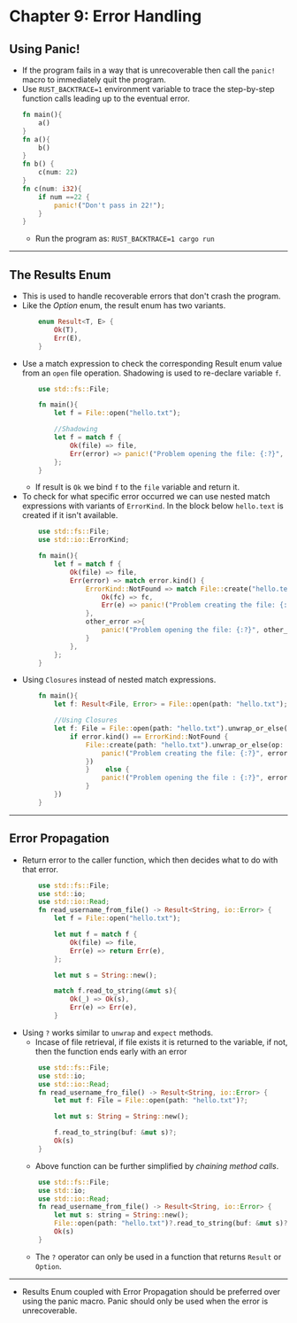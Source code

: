 # Chapter 9: Error Handling

## Using Panic!
* If the program fails in a way that is unrecoverable then call the `panic!` macro to immediately quit the program.
* Use `RUST_BACKTRACE=1` environment variable to trace the step-by-step function calls leading up to the eventual error.
    ```rust
    fn main(){
        a()
    }
    fn a(){
        b()
    }
    fn b() {
        c(num: 22)
    }
    fn c(num: i32){
        if num ==22 {
            panic!("Don't pass in 22!");
        }
    }
    ```
    * Run the program as: `RUST_BACKTRACE=1 cargo run`
* * *
## The Results Enum
* This is used to handle recoverable errors that don't crash the program.
* Like the *Option* enum, the result enum has two variants.
    ```rust
        enum Result<T, E> {
            Ok(T),
            Err(E),
        }
    ```
* Use a match expression to check the corresponding Result enum value from an `open` file operation. Shadowing is used to re-declare variable `f`.
    ```rust
        use std::fs::File;

        fn main(){
            let f = File::open("hello.txt");

            //Shadowing 
            let f = match f {
                Ok(file) => file,
                Err(error) => panic!("Problem opening the file: {:?}", error),
            };
        }
    ```
    * If result is `Ok` we bind `f` to the `file` variable and return it.
* To check for what specific error occurred we can use nested match expressions with variants of `ErrorKind`. In the block below `hello.text` is created if it isn't available.
    ```rust
        use std::fs::File;
        use std::io::ErrorKind;

        fn main(){
            let f = match f {
                Ok(file) => file,
                Err(error) => match error.kind() {
                    ErrorKind::NotFound => match File::create("hello.text"){
                        Ok(fc) => fc,
                        Err(e) => panic!("Problem creating the file: {:?}", e),
                    },
                    other_error =>{
                        panic!("Problem opening the file: {:?}", other_error)
                    }
                },
            };
        }
    ```
* Using `Closures` instead of nested match expressions.
    ```rust
        fn main(){
            let f: Result<File, Error> = File::open(path: "hello.txt");

            //Using Closures
            let f: File = File::open(path: "hello.txt").unwrap_or_else(op: |error: Error| {
                if error.kind() == ErrorKind::NotFound {
                    File::create(path: "hello.txt").unwrap_or_else(op: |error: Error| {
                        panic!("Problem creating the file: {:?}", error);
                    })
                    }    else {
                        panic!("Problem opening the file : {:?}", error);
                    }
            })
        }
    ```
* * *
## Error Propagation
* Return error to the caller function, which then decides what to do with that error.
    ```rust
        use std::fs::File;
        use std::io;
        use std::io::Read;
        fn read_username_from_file() -> Result<String, io::Error> { 
            let f = File::open("hello.txt");

            let mut f = match f {
                Ok(file) => file,
                Err(e) => return Err(e),
            };

            let mut s = String::new();

            match f.read_to_string(&mut s){
                Ok(_) => Ok(s),
                Err(e) => Err(e),
            }
    ```
* Using `?` works similar to `unwrap` and `expect` methods.
    * Incase of file retrieval, if file exists it is returned to the variable, if not, then the function ends early with an error
    ```rust
        use std::fs::File;
        use std::io;
        use std::io::Read;
        fn read_username_fro_file() -> Result<String, io::Error> {
            let mut f: File = File::open(path: "hello.txt")?;

            let mut s: String = String::new();

            f.read_to_string(buf: &mut s)?;
            Ok(s)
        }
    ```
    * Above function can be further simplified by *chaining method calls*.
    ```rust
        use std::fs::File;
        use std::io;
        use std::io::Read;
        fn read_username_from_file() -> Result<String, io::Error> {
            let mut s: string = String::new();
            File::open(path: "hello.txt")?.read_to_string(buf: &mut s)?;
            Ok(s)
        }
    ```
    * The `?` operator can only be used in a function that returns `Result` or `Option`.
* * *
* Results Enum coupled with Error Propagation should be preferred over using the panic macro. Panic should only be used when the error is unrecoverable.